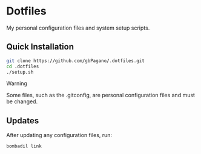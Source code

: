 # Dotfiles

My personal configuration files and system setup scripts.

## Quick Installation

```sh
git clone https://github.com/gbPagano/.dotfiles.git
cd .dotfiles
./setup.sh
```

> [!WARNING]  
> Some files, such as the .gitconfig, are personal configuration files and must be changed. 

## Updates

After updating any configuration files, run:
```sh
bombadil link
```
